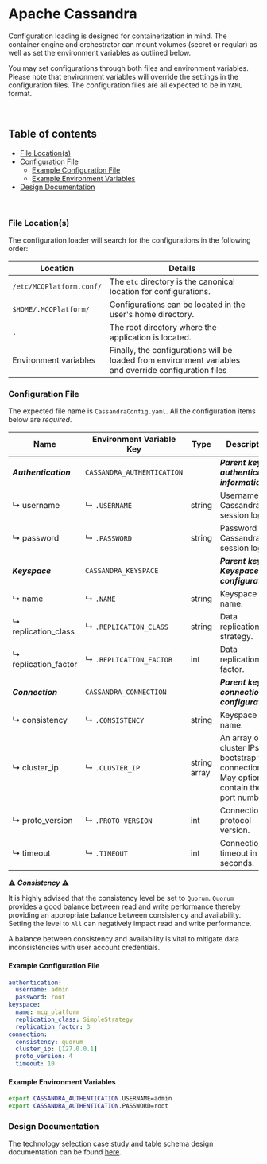 # Apache Cassandra

Configuration loading is designed for containerization in mind. The container engine and orchestrator can mount volumes
(secret or regular) as well as set the environment variables as outlined below.

You may set configurations through both files and environment variables. Please note that environment variables will
override the settings in the configuration files. The configuration files are all expected to be in `YAML` format.

<br/>

## Table of contents

- [File Location(s)](#file-locations)
- [Configuration File](#configuration-file)
    - [Example Configuration File](#example-configuration-file)
    - [Example Environment Variables](#example-environment-variables)
- [Design Documentation](#design-documentation)

<br/>

### File Location(s)

The configuration loader will search for the configurations in the following order:

| Location                 | Details                                                                                                |
|--------------------------|--------------------------------------------------------------------------------------------------------|
| `/etc/MCQPlatform.conf/` | The `etc` directory is the canonical location for configurations.                                      |
| `$HOME/.MCQPlatform/`    | Configurations can be located in the user's home directory.                                            |
| `.`                      | The root directory where the application is located.                                                   |
| Environment variables    | Finally, the configurations will be loaded from environment variables and override configuration files |

### Configuration File

The expected file name is `CassandraConfig.yaml`. All the configuration items below are _required_.

| Name                 | Environment Variable Key   | Type         | Description                                                                                   |
|----------------------|----------------------------|--------------|-----------------------------------------------------------------------------------------------|
| **_Authentication_** | `CASSANDRA_AUTHENTICATION` |              | **_Parent key for authentication information._**                                              |
| ↳ username           | ↳ `.USERNAME`              | string       | Username for Cassandra session login.                                                         |
| ↳ password           | ↳ `.PASSWORD`              | string       | Password for Cassandra session login.                                                         |
| **_Keyspace_**       | `CASSANDRA_KEYSPACE`       |              | **_Parent key for Keyspace configuration._**                                                  |
| ↳ name               | ↳ `.NAME`                  | string       | Keyspace name.                                                                                |
| ↳ replication_class  | ↳ `.REPLICATION_CLASS`     | string       | Data replication strategy.                                                                    |
| ↳ replication_factor | ↳ `.REPLICATION_FACTOR`    | int          | Data replication factor.                                                                      |
| **_Connection_**     | `CASSANDRA_CONNECTION`     |              | **_Parent key for connection configuration._**                                                |
| ↳ consistency        | ↳ `.CONSISTENCY`           | string       | Keyspace name.                                                                                |
| ↳ cluster_ip         | ↳ `.CLUSTER_IP`            | string array | An array of cluster IPs to bootstrap the connection. May optionally contain the port numbers. |
| ↳ proto_version      | ↳ `.PROTO_VERSION`         | int          | Connection protocol version.                                                                  |
| ↳ timeout            | ↳ `.TIMEOUT`               | int          | Connection timeout in seconds.                                                                |

:warning: **_Consistency_** :warning:

It is highly advised that the consistency level be set to `Quorum`. `Quorum` provides a good balance between read and
write performance thereby providing an appropriate balance between consistency and availability. Setting the level to
`All` can negatively impact read and write performance.

A balance between consistency and availability is vital to mitigate data inconsistencies with user account credentials.

#### Example Configuration File

```yaml
authentication:
  username: admin
  password: root
keyspace:
  name: mcq_platform
  replication_class: SimpleStrategy
  replication_factor: 3
connection:
  consistency: quorum
  cluster_ip: [127.0.0.1]
  proto_version: 4
  timeout: 10
```

#### Example Environment Variables

```bash
export CASSANDRA_AUTHENTICATION.USERNAME=admin
export CASSANDRA_AUTHENTICATION.PASSWORD=root
```

### Design Documentation
The technology selection case study and table schema design documentation can be found [here](../model/cassandra).

